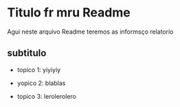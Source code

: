 # Titulo fr mru Readme

Agui neste arquivo Readme teremos as informsço relatorio


## subtitulo 

- topico 1: yiyiyiy

- yopico 2: blablas

- topico 3: lerolerolero
